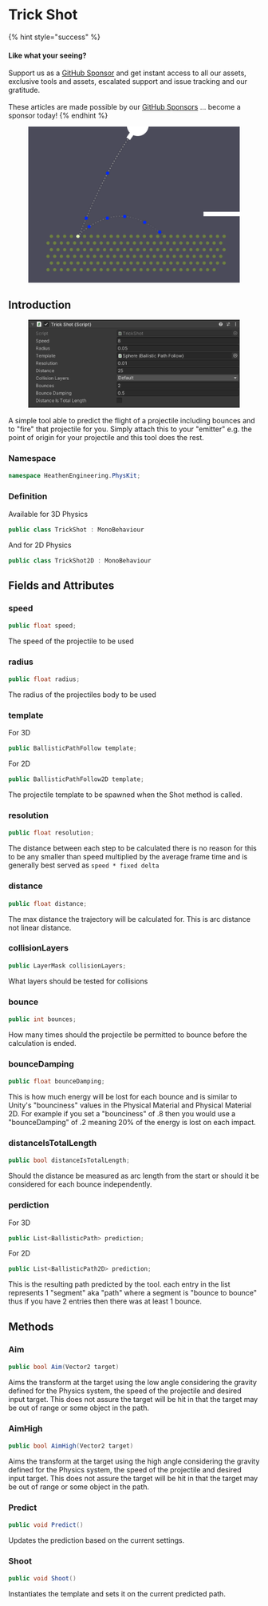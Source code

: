 # Trick Shot

{% hint style="success" %}
#### Like what your seeing?

Support us as a [GitHub Sponsor](../../../become-a-sponsor/) and get instant access to all our assets, exclusive tools and assets, escalated support and issue tracking and our gratitude.\
\
These articles are made possible by our [GitHub Sponsors](../../../become-a-sponsor/) ... become a sponsor today!
{% endhint %}

<figure><img src="../../../.gitbook/assets/image (2) (3).png" alt=""><figcaption></figcaption></figure>

## Introduction

<figure><img src="../../../.gitbook/assets/image (2).png" alt=""><figcaption></figcaption></figure>

A simple tool able to predict the flight of a projectile including bounces and to "fire" that projectile for you. Simply attach this to your "emitter" e.g. the point of origin for your projectile and this tool does the rest.

### Namespace

```csharp
namespace HeathenEngineering.PhysKit;
```

### Definition

Available for 3D Physics

```csharp
public class TrickShot : MonoBehaviour
```

And for 2D Physics

```csharp
public class TrickShot2D : MonoBehaviour
```

## Fields and Attributes

### speed

```csharp
public float speed;
```

The speed of the projectile to be used

### radius

```csharp
public float radius;
```

The radius of the projectiles body to be used

### template

For 3D

```csharp
public BallisticPathFollow template;
```

For 2D

```csharp
public BallisticPathFollow2D template;
```

The projectile template to be spawned when the Shot method is called.

### resolution

```csharp
public float resolution;
```

The distance between each step to be calculated there is no reason for this to be any smaller than speed multiplied by the average frame time and is generally best served as `speed * fixed delta`

### distance

```csharp
public float distance;
```

The max distance the trajectory will be calculated for. This is arc distance not linear distance.

### collisionLayers

```csharp
public LayerMask collisionLayers;
```

What layers should be tested for collisions

### bounce

```csharp
public int bounces;
```

How many times should the projectile be permitted to bounce before the calculation is ended.

### bounceDamping

```csharp
public float bounceDamping;
```

This is how much energy will be lost for each bounce and is similar to Unity's "bounciness" values in the Physical Material and Physical Material 2D. For example if you set a "bounciness" of .8 then you would use a "bounceDamping" of .2 meaning 20% of the energy is lost on each impact.

### distanceIsTotalLength

```csharp
public bool distanceIsTotalLength;
```

Should the distance be measured as arc length from the start or should it be considered for each bounce independently.

### perdiction

For 3D

```csharp
public List<BallisticPath> prediction;
```

For 2D

```csharp
public List<BallisticPath2D> prediction;
```

This is the resulting path predicted by the tool. each entry in the list represents 1 "segment" aka "path" where a segment is "bounce to bounce" thus if you have 2 entries then there was at least 1 bounce.

## Methods

### Aim

```csharp
public bool Aim(Vector2 target)
```

Aims the transform at the target using the low angle considering the gravity defined for the Physics system, the speed of the projectile and desired input target. This does not assure the target will be hit in that the target may be out of range or some object in the path.

### AimHigh

```csharp
public bool AimHigh(Vector2 target)
```

Aims the transform at the target using the high angle considering the gravity defined for the Physics system, the speed of the projectile and desired input target. This does not assure the target will be hit in that the target may be out of range or some object in the path.

### Predict

```csharp
public void Predict()
```

Updates the prediction based on the current settings.

### Shoot

```csharp
public void Shoot()
```

Instantiates the template and sets it on the current predicted path.
